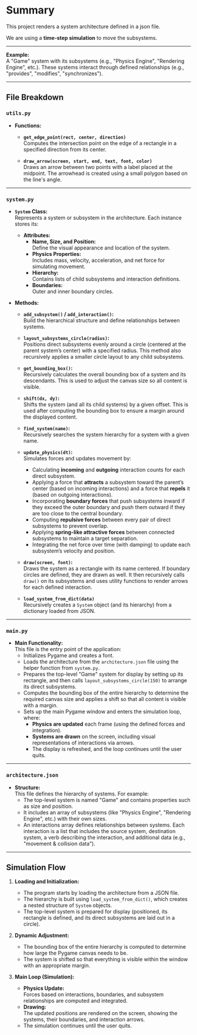 # Summary

This project renders a system architecture defined in a json file.

We are using a **time-step simulation** to move the subsystems.

---

**Example:**  
  A "Game" system with its subsystems (e.g., "Physics Engine", "Rendering Engine", etc.). These systems interact through defined relationships (e.g., "provides", "modifies", "synchronizes").

---

## File Breakdown

### `utils.py`

- **Functions:**
  - **`get_edge_point(rect, center, direction)`**  
    Computes the intersection point on the edge of a rectangle in a specified direction from its center.
    
  - **`draw_arrow(screen, start, end, text, font, color)`**  
    Draws an arrow between two points with a label placed at the midpoint. The arrowhead is created using a small polygon based on the line's angle.

---

### `system.py`

- **`System` Class:**  
  Represents a system or subsystem in the architecture. Each instance stores its:
  - **Attributes:**
    - **Name, Size, and Position:**  
      Define the visual appearance and location of the system.
    - **Physics Properties:**  
      Includes mass, velocity, acceleration, and net force for simulating movement.
    - **Hierarchy:**  
      Contains lists of child subsystems and interaction definitions.
    - **Boundaries:**  
      Outer and inner boundary circles.
  
- **Methods:**
  - **`add_subsystem()` / `add_interaction()`:**  
    Build the hierarchical structure and define relationships between systems.
  
  - **`layout_subsystems_circle(radius)`:**  
    Positions direct subsystems evenly around a circle (centered at the parent system’s center) with a specified radius. This method also recursively applies a smaller circle layout to any child subsystems.
  
  - **`get_bounding_box()`:**  
    Recursively calculates the overall bounding box of a system and its descendants. This is used to adjust the canvas size so all content is visible.
  
  - **`shift(dx, dy)`:**  
    Shifts the system (and all its child systems) by a given offset. This is used after computing the bounding box to ensure a margin around the displayed content.
  
  - **`find_system(name)`:**  
    Recursively searches the system hierarchy for a system with a given name.
  
  - **`update_physics(dt)`:**  
    Simulates forces and updates movement by:
    - Calculating **incoming** and **outgoing** interaction counts for each direct subsystem.
    - Applying a force that **attracts** a subsystem toward the parent’s center (based on incoming interactions) and a force that **repels** it (based on outgoing interactions).
    - Incorporating **boundary forces** that push subsystems inward if they exceed the outer boundary and push them outward if they are too close to the central boundary.
    - Computing **repulsive forces** between every pair of direct subsystems to prevent overlap.
    - Applying **spring-like attractive forces** between connected subsystems to maintain a target separation.
    - Integrating the net force over time (with damping) to update each subsystem’s velocity and position.
  
  - **`draw(screen, font)`:**  
    Draws the system as a rectangle with its name centered. If boundary circles are defined, they are drawn as well. It then recursively calls `draw()` on its subsystems and uses utility functions to render arrows for each defined interaction.

  - **`load_system_from_dict(data)`**  
    Recursively creates a `System` object (and its hierarchy) from a dictionary loaded from JSON.

---

### `main.py`

- **Main Functionality:**  
  This file is the entry point of the application:
  - Initializes Pygame and creates a font.
  - Loads the architecture from the `architecture.json` file using the helper function from `system.py`.
  - Prepares the top-level "Game" system for display by setting up its rectangle, and then calls `layout_subsystems_circle(150)` to arrange its direct subsystems.
  - Computes the bounding box of the entire hierarchy to determine the required canvas size and applies a shift so that all content is visible with a margin.
  - Sets up the main Pygame window and enters the simulation loop, where:
    - **Physics are updated** each frame (using the defined forces and integration).
    - **Systems are drawn** on the screen, including visual representations of interactions via arrows.
    - The display is refreshed, and the loop continues until the user quits.

---

### `architecture.json`

- **Structure:**  
  This file defines the hierarchy of systems. For example:
  - The top-level system is named "Game" and contains properties such as size and position.
  - It includes an array of subsystems (like "Physics Engine", "Rendering Engine", etc.) with their own sizes.
  - An interactions array defines relationships between systems. Each interaction is a list that includes the source system, destination system, a verb describing the interaction, and additional data (e.g., "movement & collision data").

---

## Simulation Flow

1. **Loading and Initialization:**
   - The program starts by loading the architecture from a JSON file.
   - The hierarchy is built using `load_system_from_dict()`, which creates a nested structure of `System` objects.
   - The top-level system is prepared for display (positioned, its rectangle is defined, and its direct subsystems are laid out in a circle).

2. **Dynamic Adjustment:**
   - The bounding box of the entire hierarchy is computed to determine how large the Pygame canvas needs to be.
   - The system is shifted so that everything is visible within the window with an appropriate margin.

3. **Main Loop (Simulation):**
   - **Physics Update:**  
     Forces based on interactions, boundaries, and subsystem relationships are computed and integrated.
   - **Drawing:**  
     The updated positions are rendered on the screen, showing the systems, their boundaries, and interaction arrows.
   - The simulation continues until the user quits.


